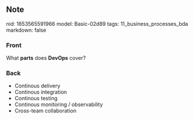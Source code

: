 ## Note
nid: 1653565591966
model: Basic-02d89
tags: 11_business_processes_bda
markdown: false

### Front
What <b>parts</b> does <b>DevOps</b> cover?

### Back
<ul>
  <li>Continous delivery
  <li>Continous integration
  <li>Continous testing
  <li>Continous monitoring / observability
  <li>Cross-team collaboration
</ul>
